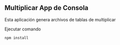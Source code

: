 

## Multiplicar App de Consola

Esta aplicación genera archivos de tablas de multiplicar

Ejecutar comando

```
npm install

```